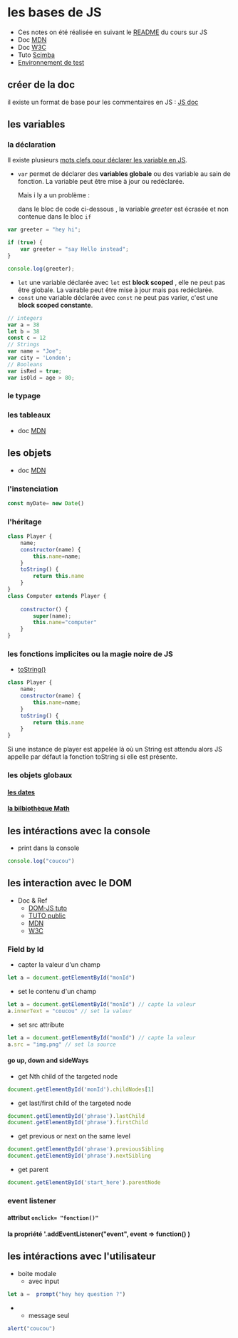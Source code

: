 # les bases de JS
 * Ces notes on été réalisée en suivant le [README](https://github.com/le-campus-numerique/JS_bases-decouverte-du-langage?tab=readme-ov-file#introduction) du cours sur JS
 * Doc [MDN](https://developer.mozilla.org/fr/docs/Web/JavaScript/Reference/Global_Objects/Math/floor)
 * Doc [W3C](https://www.w3schools.com/js/default.asp)
 * Tuto [Scimba](https://scrimba.com/learn/learnjavascript/debugging-online-co71b4b4e8cf997a4f54bc169)
 * [Environnement de test](https://jsbin.com/?html,output)

## créer de la doc
il existe un format de base pour les commentaires en JS : [JS doc](https://jsdoc.app/)
## les variables
### la déclaration
Il existe plusieurs [mots clefs pour déclarer les variable en JS](https://www.freecodecamp.org/news/var-let-and-const-whats-the-difference/).
* `var` permet de déclarer des **variables globale** ou des variable au sain de fonction. La variable peut être mise à jour ou redéclarée.

    Mais i ly a un problème :

    dans le bloc de code ci-dessous , la variable *greeter* est écrasée et non contenue dans le bloc `if`
```js
var greeter = "hey hi";

if (true) {
    var greeter = "say Hello instead";
}

console.log(greeter);
```

* `let` une variable déclarée avec `let` est **block scoped** , elle ne peut pas être globale. La vairable peut être mise à jour mais pas redéclarée.
* `const` une variable déclarée avec `const` ne peut pas varier, c'est une **block scoped constante**. 
```js
// integers
var a = 38
let b = 38
const c = 12
// Strings
var name = "Joe";
var city = 'London';
// Booleans
var isRed = true;
var isOld = age > 80;

```
### le typage

### les tableaux
* doc [MDN](https://developer.mozilla.org/fr/docs/Web/JavaScript/Reference/Global_Objects/Array)
## les objets
* doc [MDN](https://developer.mozilla.org/en-US/docs/Web/JavaScript/Reference/Classes)
### l'instenciation
```js
const myDate= new Date()
```
### l'héritage
```js
class Player {
    name;
    constructor(name) {
        this.name=name;
    }
    toString() {
        return this.name
    }
}
class Computer extends Player {
    
    constructor() {
        super(name);
        this.name="computer"
    }
}
```
### les fonctions implicites ou la magie noire de JS
* [toString()](https://developer.mozilla.org/fr/docs/Web/JavaScript/Reference/Global_Objects/Object/toString) 
```js
class Player {
    name;
    constructor(name) {
        this.name=name;
    }
    toString() {
        return this.name
    }
}
```
Si une instance de player est appelée là où un String est attendu alors JS appelle par défaut la fonction toString si elle est présente.
### les objets globaux
#### [les dates](https://developer.mozilla.org/fr/docs/Web/JavaScript/Reference/Global_Objects/Date)
#### [la bilbiothèque Math](https://developer.mozilla.org/fr/docs/Web/JavaScript/Reference/Global_Objects/Math/floor)
## les intéractions avec la console
* print dans la console
```js
console.log("coucou")
```
## les interaction avec le DOM
* Doc & Ref
    * [DOM-JS tuto](https://dom-tutorials.appspot.com/static/index.html)
    * [TUTO public](https://www.tutorialrepublic.com/javascript-tutorial/javascript-dom-manipulation.php)
    * [MDN](https://developer.mozilla.org/fr/docs/Learn/JavaScript/Client-side_web_APIs/Manipulating_documents)
    * [W3C](https://www.w3schools.com/js/js_htmldom.asp)
### Field by Id
* capter la valeur d'un champ
```js
let a = document.getElementById("monId")
```
* set le contenu d'un champ
```js
let a = document.getElementById("monId") // capte la valeur
a.innerText = "coucou" // set la valeur
```
* set src attribute
```js
let a = document.getElementById("monId") // capte la valeur
a.src = "img.png" // set la source
```
#### go up, down and sideWays
* get Nth child of the targeted node
```js
document.getElementById('monId').childNodes[1]
```
* get last/first child of the targeted node
```js
document.getElementById('phrase').lastChild
document.getElementById('phrase').firstChild
```
* get previous or next on the same level
```js
document.getElementById('phrase').previousSibling
document.getElementById('phrase').nextSibling
```
* get parent
```js
document.getElementById('start_here').parentNode
```
### event listener

#### attribut `onclick= "fonction()"`

#### la propriété '.addEventListener("event", event => function() )

## les intéractions avec l'utilisateur
* boite modale
    * avec input
```js
let a =  prompt("hey hey question ?")
```
* * message seul
```js
alert("coucou")
```